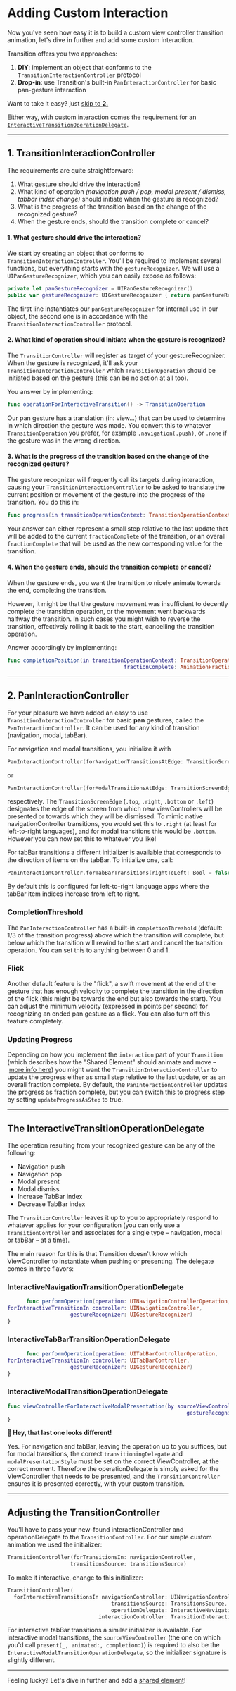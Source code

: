 # Adding Custom Interaction

Now you've seen how easy it is to build a custom view controller transition animation, let's dive in further and add some custom interaction.

Transition offers you two approaches:

1. **DIY**: implement an object that conforms to the `TransitionInteractionController` protocol
2. **Drop-in**: use Transition's built-in `PanInteractionController` for basic pan-gesture interaction

Want to take it easy? just [skip to **2.**](#2-paninteractioncontroller)

Either way, with custom interaction comes the requirement for an [`InteractiveTransitionOperationDelegate`](#the-interactivetransitionoperationdelegate).

---

## 1. TransitionInteractionController

The requirements are quite straightforward:

1. What gesture should drive the interaction?
2. What kind of operation *(navigation push / pop, modal present / dismiss, tabbar index change)* should initiate when the gesture is recognized?
3. What is the progress of the transition based on the change of the recognized gesture?
4. When the gesture ends, should the transition complete or cancel?


#### 1. What gesture should drive the interaction?
We start by creating an object that conforms to `TransitionInteractionController`.
You'll be required to implement several functions, but everything starts with the `gestureRecognizer`. We will use a `UIPanGestureRecognizer`, which you can easily expose as follows:

```swift
private let panGestureRecognizer = UIPanGestureRecognizer()
public var gestureRecognizer: UIGestureRecognizer { return panGestureRecognizer }
```

The first line instantiates our `panGestureRecognizer` for internal use in our object, the second one is in accordance with the `TransitionInteractionController` protocol.

#### 2. What kind of operation should initiate when the gesture is recognized?

The `TransitionController` will register as target of your gestureRecognizer. When the gesture is recognized, it'll ask your `TransitionInteractionController` which `TransitionOperation` should be initiated based on the gesture (this can be no action at all too).

You answer by implementing:

```swift
func operationForInteractiveTransition() -> TransitionOperation
```

Our pan gesture has a translation (in: view...) that can be used to determine in which direction the gesture was made. You convert this to whatever `TransitionOperation` you prefer, for example `.navigation(.push)`, or `.none` if the gesture was in the wrong direction.

#### 3. What is the progress of the transition based on the change of the recognized gesture?

The gesture recognizer will frequently call its targets during interaction, causing your `TransitionInteractionController` to be asked to translate the current position or movement of the gesture into the progress of the transition. You do this in:

```swift
func progress(in transitionOperationContext: TransitionOperationContext) -> TransitionProgress
```

Your answer can either represent a small step relative to the last update that will be added to the current `fractionComplete` of the transition, or an overall `fractionComplete` that will be used as the new corresponding value for the transition.

#### 4. When the gesture ends, should the transition complete or cancel?

When the gesture ends, you want the transition to nicely animate towards the end, completing the transition.

However, it might be that the gesture movement was insufficient to decently complete the transition operation, or the movement went backwards halfway the transition. In such cases you might wish to reverse the transition, effectively rolling it back to the start, cancelling the transition operation.

Answer accordingly by implementing:

```swift
func completionPosition(in transitionOperationContext: TransitionOperationContext, 
                                     fractionComplete: AnimationFraction) -> UIViewAnimatingPosition
```

---

## 2. PanInteractionController

For your pleasure we have added an easy to use `TransitionInteractionController` for basic **pan** gestures, called the `PanInteractionController`. It can be used for any kind of transition (navigation, modal, tabBar).

For navigation and modal transitions, you initialize it with

```swift
PanInteractionController(forNavigationTransitionsAtEdge: TransitionScreenEdge)
```

or

```swift
PanInteractionController(forModalTransitionsAtEdge: TransitionScreenEdge)
```

respectively. The `TransitionScreenEdge` (`.top`, `.right`, `.bottom` or `.left`) designates the edge of the screen from which new viewControllers will be presented or towards which they will be dismissed. To mimic native navigationController transitions, you would set this to `.right` (at least for left-to-right languages), and for modal transitions this would be `.bottom`. However you can now set this to whatever you like!

For tabBar transitions a different initializer is available that corresponds to the direction of items on the tabBar. To initialize one, call:

```swift
PanInteractionController.forTabBarTransitions(rightToLeft: Bool = false)
```

By default this is configured for left-to-right language apps where the tabBar item indices increase from left to right.

### CompletionThreshold

The `PanInteractionController` has a built-in `completionThreshold` (default: 1/3 of the transition progress) above which the transition will complete, but below which the transition will rewind to the start and cancel the transition operation. You can set this to anything between 0 and 1.

### Flick

Another default feature is the "flick", a swift movement at the end of the gesture that has enough velocity to complete the transition in the direction of the flick (this might be towards the end but also towards the start). You can adjust the minimum velocity (expressed in points per second) for recognizing an ended pan gesture as a flick. You can also turn off this feature completely.

### Updating Progress

Depending on how you implement the `interaction` part of your `Transition` (which describes how the "Shared Element" should animate and move – [more info here](shared_element.md)) you might want the `TransitionInteractionController` to update the progress either as small step relative to the last update, or as an overall fraction complete. By default, the `PanInteractionController` updates the progress as fraction complete, but you can switch this to progress step by setting `updateProgressAsStep` to true.

---

## The InteractiveTransitionOperationDelegate

The operation resulting from your recognized gesture can be any of the following:

* Navigation push
* Navigation pop
* Modal present
* Modal dismiss
* Increase TabBar index
* Decrease TabBar index

The `TransitionController` leaves it up to you to appropriately respond to whatever applies for your configuration (you can only use a `TransitionController` and associates for a single type – navigation, modal or tabBar – at a time). 

The main reason for this is that Transition doesn't know which ViewController to instantiate when pushing or presenting. The delegate comes in three flavors:

### InteractiveNavigationTransitionOperationDelegate

```swift
      func performOperation(operation: UINavigationControllerOperation,
forInteractiveTransitionIn controller: UINavigationController, 
                    gestureRecognizer: UIGestureRecognizer)
}
```

### InteractiveTabBarTransitionOperationDelegate
    
```swift
      func performOperation(operation: UITabBarControllerOperation,
forInteractiveTransitionIn controller: UITabBarController, 
                    gestureRecognizer: UIGestureRecognizer)
}
```

### InteractiveModalTransitionOperationDelegate
    
```swift
func viewControllerForInteractiveModalPresentation(by sourceViewController: UIViewController, 
                                                         gestureRecognizer: UIGestureRecognizer) -> UIViewController
}
```

**🤔 Hey, that last one looks different!**

Yes. For navigation and tabBar, leaving the operation up to you suffices, but for modal transitions, the correct `transitioningDelegate` and `modalPresentationStyle` must be set on the correct ViewController, at the correct moment. Therefore the operationDelegate is simply asked for the ViewController that needs to be presented, and the `TransitionController` ensures it is presented correctly, with your custom transition.

---

## Adjusting the TransitionController

You'll have to pass your new-found interactionController and operationDelegate to the `TransitionController`. For our simple custom animation we used the initializer:

```swift
TransitionController(forTransitionsIn: navigationController, 
                    transitionsSource: transitionsSource)
```

To make it interactive, change to this initializer:

```swift
TransitionController(
  forInteractiveTransitionsIn navigationController: UINavigationController, 
                                 transitionsSource: TransitionsSource, 
                                 operationDelegate: InteractiveNavigationTransitionOperationDelegate,
                             interactionController: TransitionInteractionController)
```

For interactive tabBar transitions a similar initializer is available. For interactive modal transitions, the `sourceViewController` (the one on which you'd call `present(_, animated:, completion:)`) is required to also be the `InteractiveModalTransitionOperationDelegate`, so the initializer signature is slightly different.

---

Feeling lucky? Let's dive in further and add a [shared element](shared_element.md)!